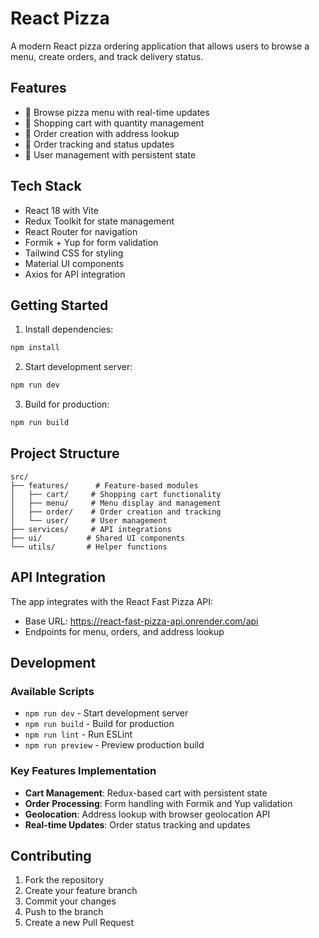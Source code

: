 # React Pizza

A modern React pizza ordering application that allows users to browse a menu, create orders, and track delivery status.

## Features

- 🍕 Browse pizza menu with real-time updates
- 🛒 Shopping cart with quantity management
- 📝 Order creation with address lookup
- 🚚 Order tracking and status updates
- 👤 User management with persistent state

## Tech Stack

- React 18 with Vite
- Redux Toolkit for state management
- React Router for navigation
- Formik + Yup for form validation
- Tailwind CSS for styling
- Material UI components
- Axios for API integration

## Getting Started

1. Install dependencies:
```bash
npm install
```

2. Start development server:
```bash
npm run dev
```

3. Build for production:
```bash
npm run build
```

## Project Structure

```
src/
├── features/      # Feature-based modules
│   ├── cart/     # Shopping cart functionality
│   ├── menu/     # Menu display and management
│   ├── order/    # Order creation and tracking
│   └── user/     # User management
├── services/     # API integrations
├── ui/          # Shared UI components
└── utils/       # Helper functions
```

## API Integration

The app integrates with the React Fast Pizza API:
- Base URL: https://react-fast-pizza-api.onrender.com/api
- Endpoints for menu, orders, and address lookup

## Development

### Available Scripts

- `npm run dev` - Start development server
- `npm run build` - Build for production
- `npm run lint` - Run ESLint
- `npm run preview` - Preview production build

### Key Features Implementation

- **Cart Management**: Redux-based cart with persistent state
- **Order Processing**: Form handling with Formik and Yup validation
- **Geolocation**: Address lookup with browser geolocation API
- **Real-time Updates**: Order status tracking and updates

## Contributing

1. Fork the repository
2. Create your feature branch
3. Commit your changes
4. Push to the branch
5. Create a new Pull Request
